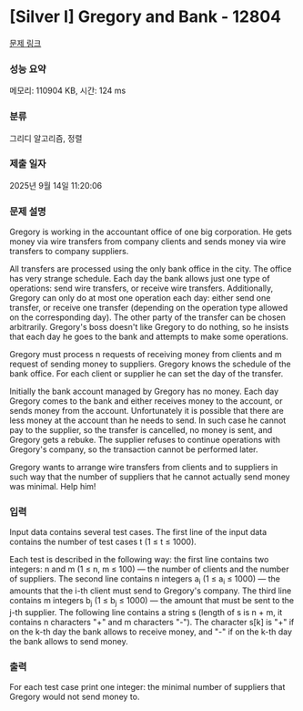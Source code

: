 # [Silver I] Gregory and Bank - 12804 

[문제 링크](https://www.acmicpc.net/problem/12804) 

### 성능 요약

메모리: 110904 KB, 시간: 124 ms

### 분류

그리디 알고리즘, 정렬

### 제출 일자

2025년 9월 14일 11:20:06

### 문제 설명

<p>Gregory is working in the accountant office of one big corporation. He gets money via wire transfers from company clients and sends money via wire transfers to company suppliers.</p>

<p>All transfers are processed using the only bank office in the city. The office has very strange schedule. Each day the bank allows just one type of operations: send wire transfers, or receive wire transfers. Additionally, Gregory can only do at most one operation each day: either send one transfer, or receive one transfer (depending on the operation type allowed on the corresponding day). The other party of the transfer can be chosen arbitrarily. Gregory's boss doesn't like Gregory to do nothing, so he insists that each day he goes to the bank and attempts to make some operations.</p>

<p>Gregory must process n requests of receiving money from clients and m request of sending money to suppliers. Gregory knows the schedule of the bank office. For each client or supplier he can set the day of the transfer.</p>

<p>Initially the bank account managed by Gregory has no money. Each day Gregory comes to the bank and either receives money to the account, or sends money from the account. Unfortunately it is possible that there are less money at the account than he needs to send. In such case he cannot pay to the supplier, so the transfer is cancelled, no money is sent, and Gregory gets a rebuke. The supplier refuses to continue operations with Gregory's company, so the transaction cannot be performed later.</p>

<p>Gregory wants to arrange wire transfers from clients and to suppliers in such way that the number of suppliers that he cannot actually send money was minimal. Help him!</p>

### 입력 

 <p>Input data contains several test cases. The first line of the input data contains the number of test cases t (1 ≤ t ≤ 1000).</p>

<p>Each test is described in the following way: the first line contains two integers: n and m (1 ≤ n, m ≤ 100) — the number of clients and the number of suppliers. The second line contains n integers a<sub>i</sub> (1 ≤ a<sub>i</sub> ≤ 1000) — the amounts that the i-th client must send to Gregory's company. The third line contains m integers b<sub>j</sub> (1 ≤ b<sub>j</sub> ≤ 1000) — the amount that must be sent to the j-th supplier. The following line contains a string s (length of s is n + m, it contains n characters "+" and m characters "-"). The character s[k] is "+" if on the k-th day the bank allows to receive money, and "-" if on the k-th day the bank allows to send money.</p>

### 출력 

 <p>For each test case print one integer: the minimal number of suppliers that Gregory would not send money to.</p>

